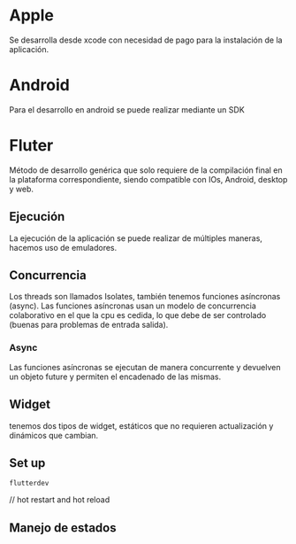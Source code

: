 # Apple
Se desarrolla desde xcode con necesidad de pago para la instalación de la aplicación.
# Android
Para el desarrollo en android se puede realizar mediante un SDK
# Fluter
Método de desarrollo genérica que solo requiere de la compilación final en la plataforma correspondiente, siendo compatible con IOs, Android, desktop y web.
## Ejecución
La ejecución de la aplicación se puede realizar de múltiples maneras, hacemos uso de emuladores.
## Concurrencia
Los threads son llamados Isolates, también tenemos funciones asíncronas (async). Las funciones asíncronas usan un modelo de concurrencia colaborativo en el que la cpu es cedida, lo que debe de ser controlado (buenas para problemas de entrada salida).
### Async
Las funciones asíncronas se ejecutan de manera concurrente y devuelven un objeto future y permiten el encadenado de las mismas.
## Widget
tenemos dos tipos de widget, estáticos que no requieren actualización y dinámicos que cambian.
## Set up 
```shell
flutterdev
```
// hot restart and hot reload

## Manejo de estados
